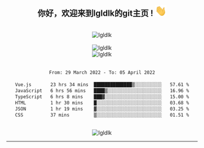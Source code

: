 <div align="center">
<h2> 你好，欢迎来到lgldlk的git主页 ! <img src="https://github.com/lgldlk/lgldlk/blob/main/gifs/Hi.gif" width="30px"></h2>
</div>

<div align="center">
 </br>
 <img src="http://aiitapp.cn:8091/?color=rgba(37,144,118,1)&shadowColor=rgba(12,16,20,1)&fontSize=120&&shadowOffsetX=9&shadowOffsetY=11" height="26px" alt="lgldlk" />
 </br>

   </br>
 <img src="https://github-readme-stats.vercel.app/api?username=lgldlk&show_icons=true&theme=gotham&locale=cn" alt="lgldlk" />
 

</br>

<img  src="http://github-readme-stats.vercel.app/api/top-langs/?username=lgldlk&show_icons=true&theme=gotham&locale=cn&layout=compact" alt="lgldlk"/>  
</br>
</br>

<!--START_SECTION:waka-->

```text
From: 29 March 2022 - To: 05 April 2022

Vue.js       23 hrs 34 mins  ██████████████▒░░░░░░░░░░   57.61 %
JavaScript   6 hrs 56 mins   ████▒░░░░░░░░░░░░░░░░░░░░   16.96 %
TypeScript   6 hrs 8 mins    ███▓░░░░░░░░░░░░░░░░░░░░░   15.00 %
HTML         1 hr 30 mins    █░░░░░░░░░░░░░░░░░░░░░░░░   03.68 %
JSON         1 hr 19 mins    ▓░░░░░░░░░░░░░░░░░░░░░░░░   03.25 %
CSS          37 mins         ▒░░░░░░░░░░░░░░░░░░░░░░░░   01.51 %
```

<!--END_SECTION:waka-->

 </br>
  <img src="https://visitor-badge.glitch.me/badge?page_id=lgldlk" alt="lgldlk" />

---

 

